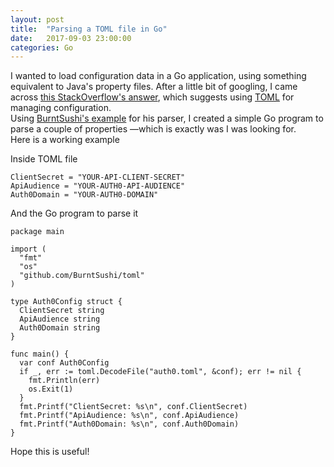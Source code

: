 ```yaml
---
layout: post
title:  "Parsing a TOML file in Go"
date:   2017-09-03 23:00:00
categories: Go
---
```

I wanted to load configuration data in a Go application, using something equivalent to Java's property files. 
After a little bit of googling, I came across [this StackOverflow's answer](https://stackoverflow.com/a/16491396/3923525), which suggests using [TOML](https://github.com/toml-lang/toml) for managing configuration.  
Using [BurntSushi's example](https://github.com/BurntSushi/toml/blob/master/_examples/example.go) for his parser, I created a simple Go program to parse a couple of properties —which is exactly was I was looking for.  
Here is a working example

Inside TOML file

    ClientSecret = "YOUR-API-CLIENT-SECRET"
    ApiAudience = "YOUR-AUTH0-API-AUDIENCE"
    Auth0Domain = "YOUR-AUTH0-DOMAIN"

And the Go program to parse it

    package main

    import (
      "fmt"
      "os"
      "github.com/BurntSushi/toml"
    )

    type Auth0Config struct {
      ClientSecret string
      ApiAudience string
      Auth0Domain string
    }

    func main() {
      var conf Auth0Config
      if _, err := toml.DecodeFile("auth0.toml", &conf); err != nil {
        fmt.Println(err)
        os.Exit(1)
      }
      fmt.Printf("ClientSecret: %s\n", conf.ClientSecret)
      fmt.Printf("ApiAudience: %s\n", conf.ApiAudience)
      fmt.Printf("Auth0Domain: %s\n", conf.Auth0Domain)
    }

Hope this is useful!
